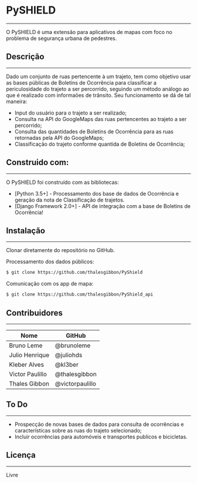 # PySHIELD
---
O PySHIELD é uma extensão para aplicativos de mapas com foco no problema de segurança urbana de pedestres. 

## Descrição
---
Dado um conjunto de ruas pertencente à um trajeto, tem como objetivo usar as bases públicas de Boletins de Ocorrência para classificar a periculosidade do trajeto a ser percorrido, seguindo um método análogo ao que é realizado com informaões de trânsito. Seu funcionamento se dá de tal maneira:

  - Input do usuário para o trajeto a ser realizado;
  - Consulta na API do GoogleMaps das ruas pertencentes ao trajeto a ser percorrido;
  - Consulta das quantidades de Boletins de Ocorrência para as ruas retornadas pela API do GoogleMaps;
  - Classificação do trajeto conforme quantida de Boletins de Ocorrência;
 
## Construido com:
---
O PySHIELD foi construído com as bibliotecas:

* [Python 3.5+] - Processamento dos base de dados de Ocorrência e geração da nota de Classificação de trajetos.
* [Django Framework 2.0+] - API de integração com a base de Boletins de Ocorrência!

## Instalação
---
Clonar diretamente do repositório no GitHub.

Processamento dos dados públicos:
```sh
$ git clone https://github.com/thalesgibbon/PyShield
```

Comunicação com os app de mapa:
```sh
$ git clone https://github.com/thalesgibbon/PyShield_api
```

## Contribuidores
---
| Nome | GitHub 
|---|---|
| Bruno Leme | @brunoleme |
| Julio Henrique  | @juliohds  |
| Kleber Alves |  @kl3ber |
| Victor Paulillo | @thalesgibbon |
| Thales Gibbon | @victorpaulillo |

## To Do
---
 - Prospecção de novas bases de dados para consulta de ocorrências e características sobre as ruas do trajeto selecionado;
 - Incluir ocorrências para automóveis e transportes publicos e bicicletas.

## Licença
----------------------
Livre

